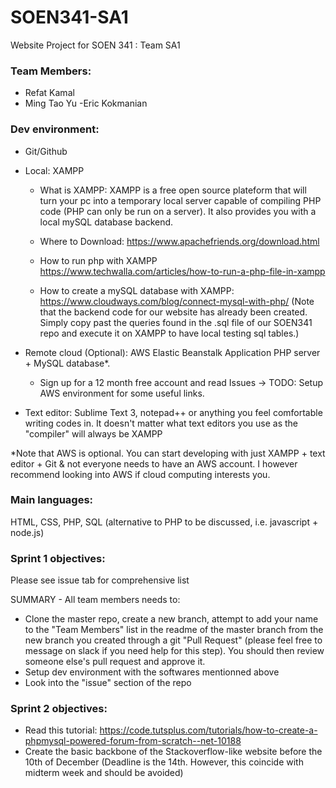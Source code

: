 # SOEN341-SA1
Website Project for SOEN 341 : Team SA1

### Team Members:
- Refat Kamal
- Ming Tao Yu
-Eric Kokmanian

### Dev environment:
- Git/Github
- Local: XAMPP
  - What is XAMPP: XAMPP is a free open source plateform that will turn your pc into a temporary local server capable of compiling PHP code (PHP can only be run on a server). It also provides you with a local mySQL database backend. 

  - Where to Download: https://www.apachefriends.org/download.html
  - How to run php with XAMPP https://www.techwalla.com/articles/how-to-run-a-php-file-in-xampp 
  - How to create a mySQL database with XAMPP: https://www.cloudways.com/blog/connect-mysql-with-php/ (Note that the backend code for our website has already been created. Simply copy past the queries found in the .sql file of our SOEN341 repo and execute it on XAMPP to have local testing sql tables.)

- Remote cloud (Optional): AWS Elastic Beanstalk Application PHP server + MySQL database*. 
  - Sign up for a 12 month free account and read Issues -> TODO: Setup AWS environment for some useful links. 

- Text editor: Sublime Text 3, notepad++ or anything you feel comfortable writing codes in. It doesn't matter what text editors you use as the "compiler" will always be XAMPP

*Note that AWS is optional. You can start developing with just XAMPP + text editor + Git & not everyone needs to have an AWS account. I however recommend looking into AWS if cloud computing interests you. 

### Main languages: 
HTML, CSS, PHP, SQL (alternative to PHP to be discussed, i.e. javascript + node.js) 

### Sprint 1 objectives:

Please see issue tab for comprehensive list

SUMMARY - All team members needs to:
- Clone the master repo, create a new branch, attempt to add your name to the "Team Members" list in the readme of the master branch from the new branch you created through a git "Pull Request" (please feel free to message on slack if you need help for this step). You should then review someone else's pull request and approve it. 
- Setup dev environment with the softwares mentionned above
- Look into the "issue" section of the repo 

### Sprint 2 objectives:
- Read this tutorial: https://code.tutsplus.com/tutorials/how-to-create-a-phpmysql-powered-forum-from-scratch--net-10188
- Create the basic backbone of the Stackoverflow-like website before the 10th of December (Deadline is the 14th. However, this coincide with midterm week and should be avoided) 

